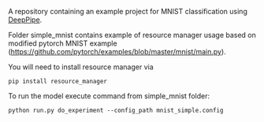 A repository containing an example project for 
MNIST classification using [DeepPipe](https://github.com/neuro-ml/deep_pipe).

Folder simple_mnist contains example of resource manager usage based on modified pytorch MNIST example (https://github.com/pytorch/examples/blob/master/mnist/main.py).

You will need to install resource manager via

```
pip install resource_manager
```

To run the model execute command from simple_mnist folder:

```
python run.py do_experiment --config_path mnist_simple.config
```
